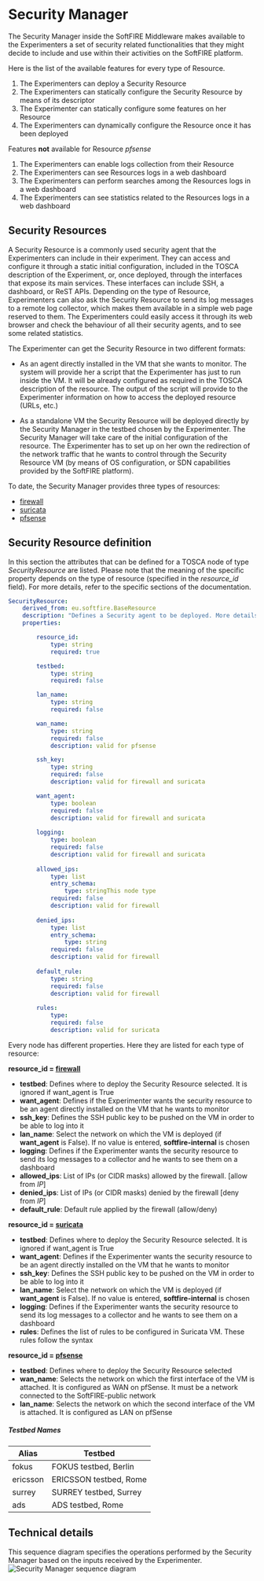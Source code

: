 # Security Manager
The Security Manager inside the SoftFIRE Middleware makes available to the Experimenters a
set of security related functionalities that they might decide to include and use within their
activities on the SoftFIRE platform.

Here is the list of the available features for every type of Resource.

1. The Experimenters can deploy a Security Resource
2. The Experimenters can statically configure the Security Resource by means of its descriptor
1. The Experimenter can statically configure some features on her Resource
3. The Experimenters can dynamically configure the Resource once it has been deployed

Features **not** available for Resource _pfsense_

1. The Experimenters can enable logs collection from their Resource
4. The Experimenters can see Resources logs in a web dashboard
5. The Experimenters can perform searches among the Resources logs in a web dashboard
6. The Experimenters can see statistics related to the Resources logs in a web dashboard  

## Security Resources
A Security Resource is a commonly used security agent that the Experimenters can include in their
experiment. They can access and configure it through a static initial configuration, included in the
TOSCA description of the Experiment, or, once deployed, through the interfaces that expose its
main services. These interfaces can include SSH, a dashboard, or ReST APIs.
Depending on the type of Resource, Experimenters can also ask the Security Resource to send its log messages to a remote log
collector, which makes them available in a simple web page reserved to them. The Experimenters
could easily access it through its web browser and check the behaviour of all their security agents,
and to see some related statistics.

The Experimenter can get the Security Resource in two different formats:

* As an agent directly installed in the VM that she wants to monitor. The system will
provide her a script that the Experimenter has just to run inside the VM. It will be already
configured as required in the TOSCA description of the resource. The output of the script
will provide to the Experimenter information on how to access the deployed resource
(URLs, etc.)

* As a standalone VM the Security Resource will be deployed directly by the Security
Manager in the testbed chosen by the Experimenter. The Security Manager will take
care of the initial configuration of the resource.
The Experimenter has to set up on her own the redirection of the network traffic that he wants
to control through the Security Resource VM (by means of OS configuration, or SDN capabilities provided by the SoftFIRE platform).  

To date, the Security Manager provides three types of resources:

* [firewall][firewall]
* [suricata][suricata]
* [pfsense][pfsense]


## Security Resource definition
In this section the attributes that can be defined for a TOSCA node of type _SecurityResource_ are listed. Please note that
the meaning of the specific property depends on the type of resource (specified in the *resource_id* field). 
For more details, refer to the specific sections of the documentation. 

```yaml
SecurityResource:
    derived_from: eu.softfire.BaseResource
    description: "Defines a Security agent to be deployed. More details on [docu_url]"
    properties:

        resource_id:
            type: string
            required: true

        testbed:
            type: string
            required: false

        lan_name:
            type: string
            required: false

        wan_name: 
            type: string
            required: false
            description: valid for pfsense

        ssh_key:
            type: string
            required: false
            description: valid for firewall and suricata

        want_agent:
            type: boolean
            required: false
            description: valid for firewall and suricata
       
        logging:
            type: boolean
            required: false
            description: valid for firewall and suricata
        
        allowed_ips:
            type: list
            entry_schema:
                type: stringThis node type
            required: false
            description: valid for firewall
        
        denied_ips:
            type: list
            entry_schema:
                type: string
            required: false
            description: valid for firewall
        
        default_rule:
            type: string
            required: false
            description: valid for firewall
        
        rules: 
            type: 
            required: false
            description: valid for suricata
```

Every node has different properties. Here they are listed for each type of resource:

**resource_id = [firewall][firewall]**

* **testbed**: Defines where to deploy the Security Resource selected. It is ignored if want_agent is True
* **want_agent**: Defines if the Experimenter wants the security resource to be an agent directly installed on the VM that he wants to monitor
* **ssh_key**: Defines the SSH public key to be pushed on the VM in order to be able to log into it
* **lan_name**: Select the network on which the VM is deployed (if __want_agent__ is False). If no value is entered, __softfire-internal__ is chosen
* **logging**: Defines if the Experimenter wants the security resource to send its log messages to a collector and he wants to see them on a dashboard
* **allowed_ips**: List of IPs (or CIDR  masks) allowed by the firewall. [allow from *IP*]
* **denied_ips**: List of IPs (or CIDR masks) denied by the firewall [deny from *IP*]
* **default_rule**: Default rule applied by the firewall (allow/deny)

**resource_id = [suricata][suricata]**

* **testbed**: Defines where to deploy the Security Resource selected. It is ignored if want_agent is True
* **want_agent**: Defines if the Experimenter wants the security resource to be an agent directly installed on the VM that he wants to monitor
* **ssh_key**: Defines the SSH public key to be pushed on the VM in order to be able to log into it
* **lan_name**: Select the network on which the VM is deployed (if __want_agent__ is False). If no value is entered, __softfire-internal__ is chosen
* **logging**: Defines if the Experimenter wants the security resource to send its log messages to a collector and he wants to see them on a dashboard
* **rules**: Defines the list of rules to be configured in Suricata VM. These rules follow the syntax 

**resource_id = [pfsense][pfsense]**

* **testbed**: Defines where to deploy the Security Resource selected
* **wan_name**: Selects the network on which the first interface of the VM is attached. It is configured as WAN on pfSense. It must be a network connected to the SoftFIRE-public network 
* **lan_name**: Selects the network on which the second interface of the VM is attached. It is configured as LAN on pfSense


##### Testbed Names

| Alias    | Testbed                          |
|----------|----------------------------------|
| fokus    | FOKUS testbed, Berlin            |
| ericsson | ERICSSON testbed, Rome           |
| surrey   | SURREY testbed, Surrey           |
| ads      | ADS testbed, Rome                |

## Technical details
This sequence diagram specifies the operations performed by the Security Manager based on the inputs received by the Experimenter.
![Security Manager sequence diagram][sequence]



<!--
 References
-->

[node_types]:etc/softfire_node_types.yaml
[firewall]:firewall.md
[suricata]:suricata.md
[pfsense]:pfsense.md
[docu_url]:http://docs.softfire.eu/security-manager/
[sequence]:security-manager.png




